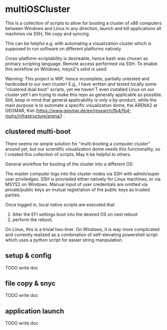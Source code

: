 # multiOSCluster

This is a collection of scripts to allow for booting a cluster of x86 computers between Windows and Linux in any direction, launch and kill applications all machines via SSH, file copy and syncing.

This can be helpful e.g. with automating a visualization cluster which is supposed to run software on different platforms natively.

Cross-platform-scriptability is desireable, hence bash was chosen as primary scripting language. 
Remote access performed via SSH. 
To enable this workflow on Windows, msys2's sshd is used: 

Warning: This project is WIP, hence incomplete, partially untested and hardcoded to our own cluster!
E.g., I have written and tested locally some "clustered dual boot" scripts, yet we haven'T even installed Linux on our cluster yet!
I am trying to make this repo as generally applicable as possible. 
Still, keep in mind that general applicability is only a by-product, while the main purpose is to automate a specific visualization dome, the ARENA2 at GEOMAR, Kiel (https://www.geomar.de/en/research/fb4/fb4-muhs/infrastructure/arena/) .



## clustered multi-boot

There seems no simple solution for "multi-booting a computer cluster" around yet, but our scientific visualization dome needs this functionality, so I created this collection of scripts. May it be helpful to others.


General workflow for booting of the cluster into a different OS:

The master computer logs into the cluster nodes via SSH with admin/super user priviledges.
SSH is provieded either natively for Linux machines, or via MSYS2 on Windows.
Manual input of user credentials are omitted via private/public keys an mutual registration of the public keys as trusted parties.

Once logged in, local native scripts are executed that 
1. Alter the EFI settings boot into the desired OS on next reboot
2. perform the reboot.

On Linux, this is a trivial two-liner.
On Windows, it is way more complicated and currently realized as a combination of self-elevating powershell script which uses a python script for easier string manipulation.

## setup & config

TODO write doc

## file copy & snyc

TODO write doc

## application launch

TODO write doc



